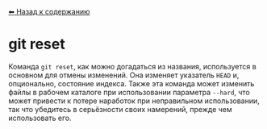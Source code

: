 [⬅ Назад к содержанию](./README.md)

# git reset

Команда `git reset`, как можно догадаться из названия, используется в основном для отмены изменений. Она изменяет указатель `HEAD` и, опционально, состояние индекса. Также эта команда может изменить файлы в рабочем каталоге при использовании параметра `--hard`, что может привести к потере наработок при неправильном использовании, так что убедитесь в серьёзности своих намерений, прежде чем использовать его.